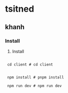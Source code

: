 # tsitned
## khanh
### Install

1. Install
```shell

 cd client # cd client
```

```shell

 npm install # pnpm install
```

```shell
 npm run dev # npm run dev
```
